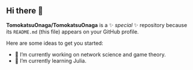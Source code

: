 ## Hi there 👋


**TomokatsuOnaga/TomokatsuOnaga** is a ✨ _special_ ✨ repository because its `README.md` (this file) appears on your GitHub profile.

Here are some ideas to get you started:

- 🔭 I’m currently working on network science and game theory.
- 🌱 I’m currently learning Julia.
